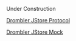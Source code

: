 Under Construction


[Drombler JStore Protocol](../../drombler-jstore-protocol)

[Drombler JStore Mock](../../drombler-jstore-mock)


